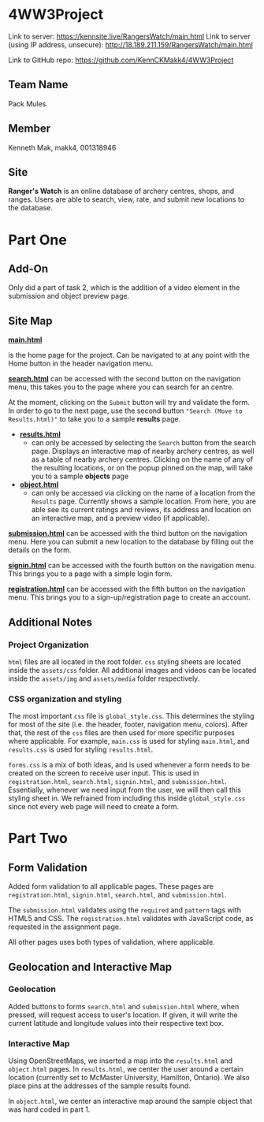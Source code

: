 # 4WW3Project
Link to server: https://kennsite.live/RangersWatch/main.html
Link to server (using IP address, unsecure): http://18.189.211.159/RangersWatch/main.html

Link to GitHub repo: https://github.com/KennCKMakk4/4WW3Project

## Team Name
Pack Mules

## Member
Kenneth Mak, makk4, 001318946

## Site
**Ranger's Watch** is an online database of archery centres, shops, and ranges. Users are able to search, view, rate, and submit new locations to the database.

# Part One

## Add-On
Only did a part of task 2, which is the addition of a video element in the submission and object preview page.

## Site Map
**[main.html](https://kennsite.live/RangersWatch/main.html)**

is the home page for the project. Can be navigated to at any point with the Home button in the header navigation menu.

**[search.html](https://kennsite.live/RangersWatch/search.html)**
can be accessed with the second button on the navigation menu, this takes you to the page where you can search for an centre. 

At the moment, clicking on the ``Submit`` button will try and validate the form. In order to go to the next page, use the second button `"Search (Move to Results.html)"` to take you to a sample **results** page.

- **[results.html](https://kennsite.live/RangersWatch/results.html)**    
  - can only be accessed by selecting the ``Search`` button from the search page. Displays an interactive map of nearby archery centres, as well as a table of nearby archery centres. Clicking on the name of any of the resulting locations, or on the popup pinned on the map, will take you to a sample **objects** page
- **[object.html](https://kennsite.live/RangersWatch/object.html)**    
  - can only be accessed via clicking on the name of a location from the ``Results`` page. Currently shows a sample location. From here, you are able see its current ratings and reviews, its address and location on an interactive map, and a preview video (if applicable).

**[submission.html](https://kennsite.live/RangersWatch/submission.html)** can be accessed with the third button on the navigation menu. Here you can submit a new location to the database by filling out the details on the form.


**[signin.html](https://kennsite.live/RangersWatch/signin.html)** can be accessed with the fourth button on the navigation menu. This brings you to a page with a simple login form.


**[registration.html](https://kennsite.live/RangersWatch/registration.html)** can be accessed with the fifth button on the navigation menu. This brings you to a sign-up/registration page to create an account. 

## Additional Notes
### Project Organization
```html``` files are all located in the root folder. ```css``` styling sheets are located inside the ```assets/css``` folder. All additional images and videos can be located inside the ```assets/img``` and ```assets/media``` folder respectively.

### CSS organization and styling 
The most important `css` file is `global_style.css`. This determines the styling for most of the site (i.e. the header, footer, navigation menu, colors). After that, the rest of the `css` files are then used for more specific purposes where applicable. For example, `main.css` is used for styling `main.html`, and `results.css` is used for styling `results.html`.

`forms.css` is a mix of both ideas, and is used whenever a form needs to be created on the screen to receive user input. This is used in `registration.html`, `search.html`, `signin.html`, and `submission.html`. Essentially, whenever we need input from the user, we will then call this styling sheet in. We refrained from including this inside `global_style.css` since not every web page will need to create a form.


# Part Two
## Form Validation
Added form validation to all applicable pages. These pages are `registration.html`, `signin.html`, `search.html`, and `submission.html`. 

The `submission.html` validates using the `required` and `pattern` tags with HTML5 and CSS. The `registration.html` validates with JavaScript code, as requested in the assignment page. 

All other pages uses both types of validation, where applicable.

## Geolocation and Interactive Map
### Geolocation
Added buttons to forms `search.html` and `submission.html` where, when pressed, will request access to user's location. If given, it will write the current latitude and longitude values into their respective text box.

### Interactive Map
Using OpenStreetMaps, we inserted a map into the `results.html` and `object.html` pages. In `results.html`, we center the user around a certain location (currently set to McMaster University, Hamilton, Ontario). We also place pins at the addresses of the sample results found.

In `object.html`, we center an interactive map around the sample object that was hard coded in part 1.